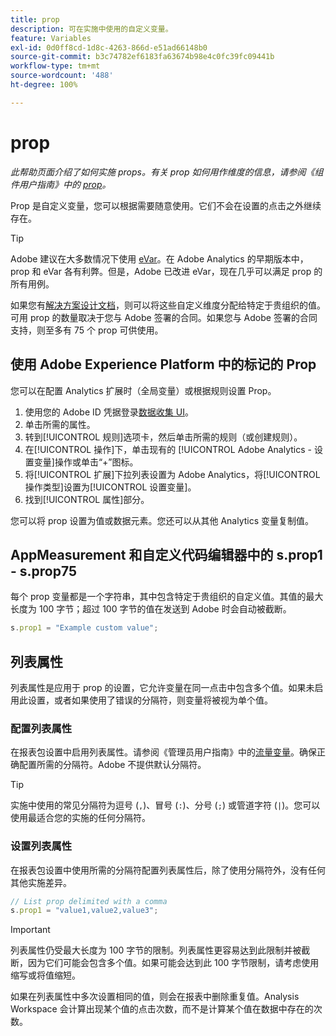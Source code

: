 ```yaml
---
title: prop
description: 可在实施中使用的自定义变量。
feature: Variables
exl-id: 0d0ff8cd-1d8c-4263-866d-e51ad66148b0
source-git-commit: b3c74782ef6183fa63674b98e4c0fc39fc09441b
workflow-type: tm+mt
source-wordcount: '488'
ht-degree: 100%

---
```


# prop

*此帮助页面介绍了如何实施 props。有关 prop 如何用作维度的信息，请参阅《组件用户指南》中的 [prop](/help/components/dimensions/prop.md)。*

Prop 是自定义变量，您可以根据需要随意使用。它们不会在设置的点击之外继续存在。

>[!TIP]
>
>Adobe 建议在大多数情况下使用 [eVar](evar.md)。在 Adobe Analytics 的早期版本中，prop 和 eVar 各有利弊。但是，Adobe 已改进 eVar，现在几乎可以满足 prop 的所有用例。

如果您有[解决方案设计文档](/help/implement/prepare/solution-design.md)，则可以将这些自定义维度分配给特定于贵组织的值。可用 prop 的数量取决于您与 Adobe 签署的合同。如果您与 Adobe 签署的合同支持，则至多有 75 个 prop 可供使用。

## 使用 Adobe Experience Platform 中的标记的 Prop

您可以在配置 Analytics 扩展时（全局变量）或根据规则设置 Prop。

1. 使用您的 Adobe ID 凭据登录[数据收集 UI](https://experience.adobe.com/data-collection)。
2. 单击所需的属性。
3. 转到[!UICONTROL 规则]选项卡，然后单击所需的规则（或创建规则）。
4. 在[!UICONTROL 操作]下，单击现有的 [!UICONTROL Adobe Analytics - 设置变量]操作或单击“+”图标。
5. 将[!UICONTROL 扩展]下拉列表设置为 Adobe Analytics，将[!UICONTROL 操作类型]设置为[!UICONTROL 设置变量]。
6. 找到[!UICONTROL 属性]部分。

您可以将 prop 设置为值或数据元素。您还可以从其他 Analytics 变量复制值。

## AppMeasurement 和自定义代码编辑器中的 s.prop1 - s.prop75

每个 prop 变量都是一个字符串，其中包含特定于贵组织的自定义值。其值的最大长度为 100 字节；超过 100 字节的值在发送到 Adobe 时会自动被截断。

```js
s.prop1 = "Example custom value";
```

## 列表属性

列表属性是应用于 prop 的设置，它允许变量在同一点击中包含多个值。如果未启用此设置，或者如果使用了错误的分隔符，则变量将被视为单个值。

### 配置列表属性

在报表包设置中启用列表属性。请参阅《管理员用户指南》中的[流量变量](/help/admin/admin/c-traffic-variables/traffic-var.md)。确保正确配置所需的分隔符。Adobe 不提供默认分隔符。

>[!TIP]
>
>实施中使用的常见分隔符为逗号 (`,`)、冒号 (`:`)、分号 (`;`) 或管道字符 (`|`)。您可以使用最适合您的实施的任何分隔符。

### 设置列表属性

在报表包设置中使用所需的分隔符配置列表属性后，除了使用分隔符外，没有任何其他实施差异。

```js
// List prop delimited with a comma
s.prop1 = "value1,value2,value3";
```

>[!IMPORTANT]
>
>列表属性仍受最大长度为 100 字节的限制。列表属性更容易达到此限制并被截断，因为它们可能会包含多个值。如果可能会达到此 100 字节限制，请考虑使用缩写或将值缩短。

如果在列表属性中多次设置相同的值，则会在报表中删除重复值。Analysis Workspace 会计算出现某个值的点击次数，而不是计算某个值在数据中存在的次数。

